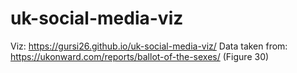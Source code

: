 # uk-social-media-viz
Viz: https://gursi26.github.io/uk-social-media-viz/
Data taken from: https://ukonward.com/reports/ballot-of-the-sexes/ (Figure 30)
